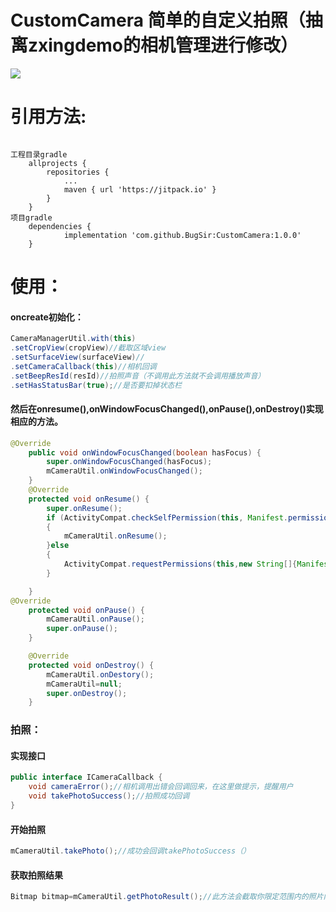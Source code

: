 # CustomCamera 简单的自定义拍照（抽离zxingdemo的相机管理进行修改）
[![](https://jitpack.io/v/BugSir/CustomCamera.svg)](https://jitpack.io/#BugSir/CustomCamera)
# 引用方法:<br/>
<pre><code>
工程目录gradle
	allprojects {
		repositories {
			...
			maven { url 'https://jitpack.io' }
		}
	}
项目gradle
	dependencies {
	        implementation 'com.github.BugSir:CustomCamera:1.0.0'
	}
</code></pre>
# 使用：<br/>
#### oncreate初始化：
``` java
CameraManagerUtil.with(this)
.setCropView(cropView)//截取区域view
.setSurfaceView(surfaceView)//
.setCameraCallback(this)//相机回调
.setBeepResId(resId)//拍照声音（不调用此方法就不会调用播放声音）
.setHasStatusBar(true);//是否要扣掉状态栏
```
#### 然后在onresume(),onWindowFocusChanged(),onPause(),onDestroy()实现相应的方法。
``` java
@Override
    public void onWindowFocusChanged(boolean hasFocus) {
        super.onWindowFocusChanged(hasFocus);
        mCameraUtil.onWindowFocusChanged();
    }
    @Override
    protected void onResume() {
        super.onResume();
        if (ActivityCompat.checkSelfPermission(this, Manifest.permission.CAMERA)== PackageManager.PERMISSION_GRANTED)
        {
            mCameraUtil.onResume();
        }else
        {
            ActivityCompat.requestPermissions(this,new String[]{Manifest.permission.CAMERA},888);
        }

    }
@Override
    protected void onPause() {
        mCameraUtil.onPause();
        super.onPause();
    }

    @Override
    protected void onDestroy() {
        mCameraUtil.onDestory();
        mCameraUtil=null;
        super.onDestroy();
    }
```
### 拍照：
#### 实现接口
``` java
public interface ICameraCallback {
    void cameraError();//相机调用出错会回调回来，在这里做提示，提醒用户
    void takePhotoSuccess();//拍照成功回调
}
```
#### 开始拍照
```java
mCameraUtil.takePhoto();//成功会回调takePhotoSuccess（）
```
#### 获取拍照结果
```java
Bitmap bitmap=mCameraUtil.getPhotoResult();//此方法会截取你限定范围内的照片内容，故最好放在异步线程里操作
```
